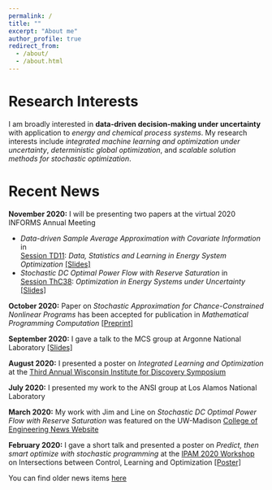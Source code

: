 ```yaml
---
permalink: /
title: ""
excerpt: "About me"
author_profile: true
redirect_from: 
  - /about/
  - /about.html
---
```

Research Interests
======

I am broadly interested in **data-driven decision-making under uncertainty** with application to *energy and chemical process systems*. My research interests include *integrated machine learning and optimization under uncertainty*, *deterministic global optimization*, and *scalable solution methods for stochastic optimization*.
<br/>

Recent News
======

**November 2020:** I will be presenting two papers at the virtual 2020 INFORMS Annual Meeting
* *Data-driven Sample Average Approximation with Covariate Information* in <br/> <a href = "https://www.abstractsonline.com/pp8/#!/9022/session/2220" target="_blank">Session TD11</a>: *Data, Statistics and Learning in Energy System Optimization* <a href = "https://rohitkannan.github.io/presentations/Kannan_INFORMS20_DDSAA.pdf" target="_blank">[Slides]</a>
* *Stochastic DC Optimal Power Flow with Reserve Saturation* in <br/> <a href = "https://www.abstractsonline.com/pp8/#!/9022/session/2845" target="_blank">Session ThC38</a>: *Optimization in Energy Systems under Uncertainty* <a href = "https://rohitkannan.github.io/presentations/Kannan_INFORMS20_SDCOPF.pdf" target="_blank">[Slides]</a>

**October 2020:** Paper on *Stochastic Approximation for Chance-Constrained Nonlinear Programs* has been accepted for publication in *Mathematical Programming Computation* <a href = "https://arxiv.org/abs/1812.07066" target="_blank">[Preprint]</a>

**September 2020:** I gave a talk to the MCS group at Argonne National Laboratory <a href = "https://rohitkannan.github.io/presentations/Kannan_Argonne_September_2020.pdf" target="_blank">[Slides]</a>

**August 2020:** I presented a poster on *Integrated Learning and Optimization* at the <a href = "https://wid.wisc.edu/wid-symposium/" target="_blank">Third Annual Wisconsin Institute for Discovery Symposium</a>

**July 2020:** I presented my work to the ANSI group at Los Alamos National Laboratory

**March 2020:** My work with Jim and Line on *Stochastic DC Optimal Power Flow with Reserve Saturation* was featured on the UW-Madison <a href = "https://www.engr.wisc.edu/news/power-tools-new-math-model-optimizes-energy/" target="_blank">College of Engineering News Website </a>

**February 2020:** I gave a short talk and presented a poster on *Predict, then smart optimize with stochastic programming* at the <a href = "http://www.ipam.ucla.edu/programs/workshops/intersections-between-control-learning-and-optimization/" target="_blank">IPAM 2020 Workshop</a> on Intersections between Control, Learning and Optimization <a href = "https://rohitkannan.github.io/presentations/Kannan_IPAM20_DDSAA.pdf" target="_blank">[Poster]</a>

You can find older news items [here](https://rohitkannan.github.io/news/)
